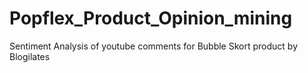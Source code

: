 # Popflex_Product_Opinion_mining
Sentiment Analysis of youtube comments for Bubble Skort product by Blogilates 
